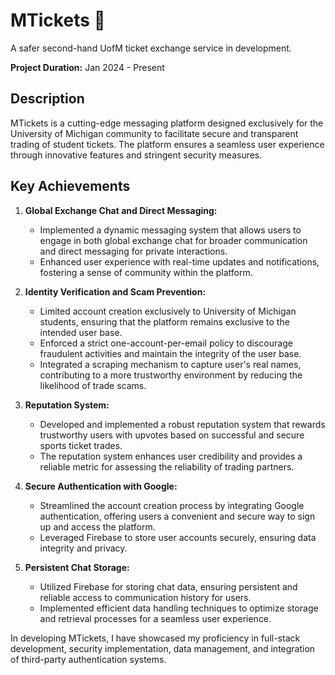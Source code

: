 # MTickets 🚀
A safer second-hand UofM ticket exchange service in development.

**Project Duration:** Jan 2024 - Present

## Description

MTickets is a cutting-edge messaging platform designed exclusively for the University of Michigan community to facilitate secure and transparent trading of student tickets. The platform ensures a seamless user experience through innovative features and stringent security measures.

## Key Achievements

1. **Global Exchange Chat and Direct Messaging:**
   - Implemented a dynamic messaging system that allows users to engage in both global exchange chat for broader communication and direct messaging for private interactions.
   - Enhanced user experience with real-time updates and notifications, fostering a sense of community within the platform.

2. **Identity Verification and Scam Prevention:**
   - Limited account creation exclusively to University of Michigan students, ensuring that the platform remains exclusive to the intended user base.
   - Enforced a strict one-account-per-email policy to discourage fraudulent activities and maintain the integrity of the user base.
   - Integrated a scraping mechanism to capture user's real names, contributing to a more trustworthy environment by reducing the likelihood of trade scams.

3. **Reputation System:**
   - Developed and implemented a robust reputation system that rewards trustworthy users with upvotes based on successful and secure sports ticket trades.
   - The reputation system enhances user credibility and provides a reliable metric for assessing the reliability of trading partners.

4. **Secure Authentication with Google:**
   - Streamlined the account creation process by integrating Google authentication, offering users a convenient and secure way to sign up and access the platform.
   - Leveraged Firebase to store user accounts securely, ensuring data integrity and privacy.

5. **Persistent Chat Storage:**
   - Utilized Firebase for storing chat data, ensuring persistent and reliable access to communication history for users.
   - Implemented efficient data handling techniques to optimize storage and retrieval processes for a seamless user experience.

In developing MTickets, I have showcased my proficiency in full-stack development, security implementation, data management, and integration of third-party authentication systems.
